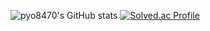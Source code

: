 
<!--
**pyo8470/pyo8470** is a ✨ _special_ ✨ repository because its `README.md` (this file) appears on your GitHub profile.

Here are some ideas to get you started:

- 🔭 I’m currently working on ...
- 🌱 I’m currently learning ...
- 👯 I’m looking to collaborate on ...
- 🤔 I’m looking for help with ...
- 💬 Ask me about ...
- 📫 How to reach me: ...
- 😄 Pronouns: ...
- ⚡ Fun fact: ...
-->

![pyo8470's GitHub stats](https://github-readme-stats.vercel.app/api?username=pyo8470&show_icons=true&theme=radical)
[![Solved.ac Profile](http://mazassumnida.wtf/api/v2/generate_badge?boj=pyo8470)](https://solved.ac/pyo8470/)
